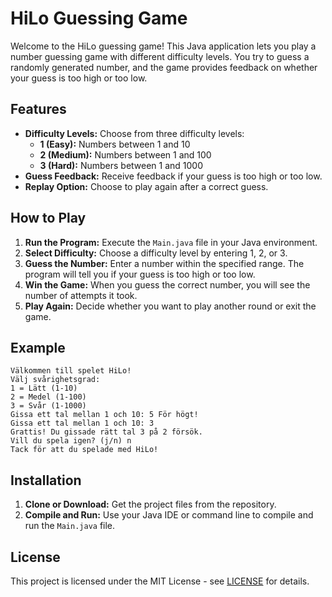 # HiLo Guessing Game

Welcome to the HiLo guessing game! This Java application lets you play a number guessing game with different difficulty levels. You try to guess a randomly generated number, and the game provides feedback on whether your guess is too high or too low.

## Features

- **Difficulty Levels:** Choose from three difficulty levels:
    - **1 (Easy):** Numbers between 1 and 10
    - **2 (Medium):** Numbers between 1 and 100
    - **3 (Hard):** Numbers between 1 and 1000
- **Guess Feedback:** Receive feedback if your guess is too high or too low.
- **Replay Option:** Choose to play again after a correct guess.

## How to Play

1. **Run the Program:** Execute the `Main.java` file in your Java environment.
2. **Select Difficulty:** Choose a difficulty level by entering 1, 2, or 3.
3. **Guess the Number:** Enter a number within the specified range. The program will tell you if your guess is too high or too low.
4. **Win the Game:** When you guess the correct number, you will see the number of attempts it took.
5. **Play Again:** Decide whether you want to play another round or exit the game.

## Example
```
Välkommen till spelet HiLo!
Välj svårighetsgrad:
1 = Lätt (1-10)
2 = Medel (1-100)
3 = Svår (1-1000)
Gissa ett tal mellan 1 och 10: 5 För högt!
Gissa ett tal mellan 1 och 10: 3
Grattis! Du gissade rätt tal 3 på 2 försök. 
Vill du spela igen? (j/n) n
Tack för att du spelade med HiLo!
```

## Installation
1. **Clone or Download:** Get the project files from the repository.
2. **Compile and Run:** Use your Java IDE or command line to compile and run the `Main.java` file.

## License
This project is licensed under the MIT License - see [LICENSE](LICENSE) for details.
